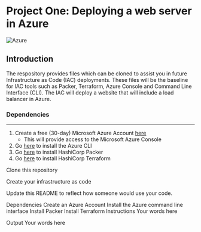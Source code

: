 # **Project One: Deploying a web server in Azure**
![Azure](https://png.pngitem.com/pimgs/s/299-2994950_microsoft-dynamics-nav-hd-png-download.png)

## Introduction

The respository provides files which can be cloned to assist you in future Infrastructure as Code (IAC) deployments. These files will be the baseline for IAC tools such as Packer, Terraform, Azure Console and Command Line Interface (CLI). The IAC will deploy a website that will include a load balancer in Azure. 

### Dependencies
______
1. Create a free (30-day) Microsoft Azure Account [here](https://www.portal.azure.com/)
   - This will provide access to the Microsoft Azure Console
2. Go [here](https://www.docs.microsoft.com/en-us/cli/azure/install-azure-cli?view=azure-cli-latest) to install the Azure CLI
3. Go [here](https://www.packer.io/downloads) to install HashiCorp Packer
4. Go [here](https://www.terraform.io/downloads.html) to install HashiCorp Terraform

Clone this repository

Create your infrastructure as code

Update this README to reflect how someone would use your code.

Dependencies
Create an Azure Account
Install the Azure command line interface
Install Packer
Install Terraform
Instructions
Your words here

Output
Your words here
